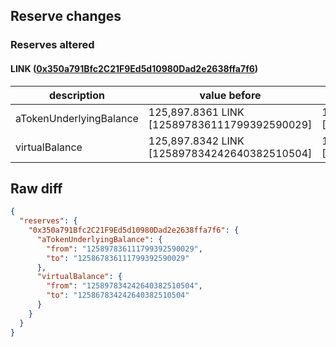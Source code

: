 ## Reserve changes

### Reserves altered

#### LINK ([0x350a791Bfc2C21F9Ed5d10980Dad2e2638ffa7f6](https://optimistic.etherscan.io/address/0x350a791Bfc2C21F9Ed5d10980Dad2e2638ffa7f6))

| description | value before | value after |
| --- | --- | --- |
| aTokenUnderlyingBalance | 125,897.8361 LINK [125897836111799392590029] | 125,867.8361 LINK [125867836111799392590029] |
| virtualBalance | 125,897.8342 LINK [125897834242640382510504] | 125,867.8342 LINK [125867834242640382510504] |


## Raw diff

```json
{
  "reserves": {
    "0x350a791Bfc2C21F9Ed5d10980Dad2e2638ffa7f6": {
      "aTokenUnderlyingBalance": {
        "from": "125897836111799392590029",
        "to": "125867836111799392590029"
      },
      "virtualBalance": {
        "from": "125897834242640382510504",
        "to": "125867834242640382510504"
      }
    }
  }
}
```